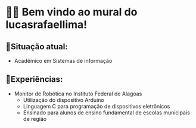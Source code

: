 # 👨‍💻 Bem vindo ao mural do lucasrafaellima!

## 📰Situação atual:

- Acadêmico em Sistemas de informação

## 📖Experiências:

- Monitor de Robótica no Instituto Federal de Alagoas
    - Utilização do dispositivo Arduino
    - Linguagem C para programação de dispositivos eletrônicos
    - Ensinado para alunos de ensino fundamental de escolas municipais de região

